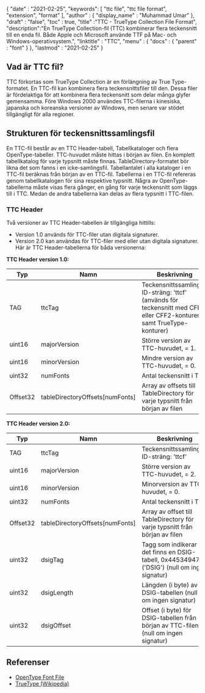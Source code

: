 {
  "date" : "2021-02-25",
  "keywords": [ "ttc file", "ttc file format", "extension", "format" ],
  "author" : {
    "display_name" : "Muhammad Umar"
},
  "draft" : "false",
  "toc" : true,
  "title" :"TTC - TrueType Collection File Format",
  "description":"En TrueType Collection-fil (TTC) kombinerar flera teckensnitt till en enda fil. Både Apple och Microsoft använde TTF på Mac- och Windows-operativsystem.",
  "linktitle" : "TTC",
  "menu" : {
    "docs" : {
      "parent" : "font"
}
},
  "lastmod" : "2021-02-25"
}

## Vad är TTC fil?
TTC förkortas som TrueType Collection är en förlängning av True Type-formatet. En TTC-fil kan kombinera flera teckensnittsfiler till den. Dessa filer är fördelaktiga för att kombinera flera teckensnitt som delar många glyfer gemensamma. Före Windows 2000 användes TTC-filerna i kinesiska, japanska och koreanska versioner av Windows, men senare var stödet tillgängligt för alla regioner.


## Strukturen för teckensnittssamlingsfil
En TTC-fil består av en TTC Header-tabell, Tabellkataloger och flera OpenType-tabeller. TTC-huvudet måste hittas i början av filen. En komplett tabellkatalog för varje typsnitt måste finnas. TableDirectory-formatet bör likna det som fanns i en icke-samlingsfil. Tabellantalet i alla kataloger i en TTC-fil beräknas från början av en TTC-fil.
Tabellerna i en TTC-fil refereras genom tabellkatalogen för sina respektive typsnitt. Några av OpenType-tabellerna måste visas flera gånger, en gång för varje teckensnitt som läggs till i TTC. Medan de andra tabellerna kan delas av flera typsnitt i TTC-filen.

### TTC Header
Två versioner av TTC Header-tabellen är tillgängliga hittills:
- Version 1.0 används för TTC-filer utan digitala signaturer.
- Version 2.0 kan användas för TTC-filer med eller utan digitala signaturer.
Här är TTC Header-tabellerna för båda versionerna:

**TTC Header version 1.0:**

|Typ|Namn|Beskrivning|
---|---|---|
|TAG|ttcTag|Teckensnittssamlings-ID-sträng: 'ttcf' (används för teckensnitt med CFF- eller CFF2-konturer samt TrueType-konturer)|
|uint16|majorVersion|Större version av TTC-huvudet, = 1.|
|uint16|minorVersion|Mindre version av TTC-huvudet, = 0.|
|uint32|numFonts|Antal teckensnitt i TTC|
|Offset32|tableDirectoryOffsets[numFonts]|Array av offsets till TableDirectory för varje typsnitt från början av filen|

**TTC Header version 2.0:**

|Typ|Namn|Beskrivning|
---|---|---|
|TAG|ttcTag |Teckensnittssamlings-ID-sträng: 'ttcf'|
|uint16| majorVersion |Större version av TTC-huvudet, = 2.|
|uint16| minorVersion |Minorversion av TTC-huvudet, = 0.|
|uint32| numFonts |Antal teckensnitt i TTC|
|Offset32| tableDirectoryOffsets[numFonts] |Array av offset till TableDirectory för varje typsnitt från början av filen|
|uint32| dsigTag |Tagg som indikerar att det finns en DSIG-tabell, 0x44534947 ('DSIG') (null om ingen signatur)|
|uint32| dsigLength |Längden (i byte) av DSIG-tabellen (null om ingen signatur)|
|uint32| dsigOffset |Offset (i byte) för DSIG-tabellen från början av TTC-filen (null om ingen signatur)|

## Referenser
* [OpenType Font File](https://learn.microsoft.com/en-us/typography/opentype/spec/otff)
* [TrueType (Wikipedia)](https://en.wikipedia.org/wiki/TrueType)

